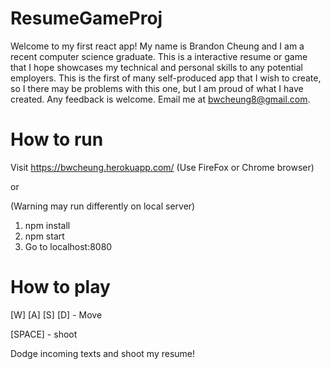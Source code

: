 # ResumeGameProj

Welcome to my first react app! My name is Brandon Cheung and I am a recent computer science graduate. This is a interactive resume or game
that I hope showcases my technical and personal skills to any potential employers. This is the first of many self-produced app that I wish
to create, so I there may be problems with this one, but I am proud of what I have created. Any feedback is welcome.
Email me at bwcheung8@gmail.com.

# How to run 
Visit https://bwcheung.herokuapp.com/ 
(Use FireFox or Chrome browser)


or


(Warning may run differently on local server)
1. npm install
2. npm start
3. Go to localhost:8080

# How to play

[W] [A] [S] [D] - Move

[SPACE] - shoot

Dodge incoming texts and shoot my resume!
